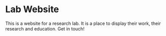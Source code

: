 # Lab Website

This is a website for a research lab. It is a place to display their work, their research and education. Get in touch!
